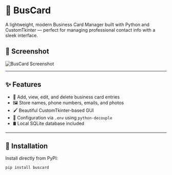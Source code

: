 # 🧾 BusCard

A lightweight, modern Business Card Manager built with Python and CustomTkinter — perfect for managing professional contact info with a sleek interface.

## 📸 Screenshot

![BusCard Screenshot](buscard/buscardM.png)

---

## ✨ Features

- 📇 Add, view, edit, and delete business card entries
- 🖼️ Store names, phone numbers, emails, and photos
- 🖌️ Beautiful CustomTkinter-based GUI
- 🔐 Configuration via `.env` using `python-decouple`
- 🛢️ Local SQLite database included

---

## 🚀 Installation

Install directly from PyPI:

```bash
pip install buscard

```
